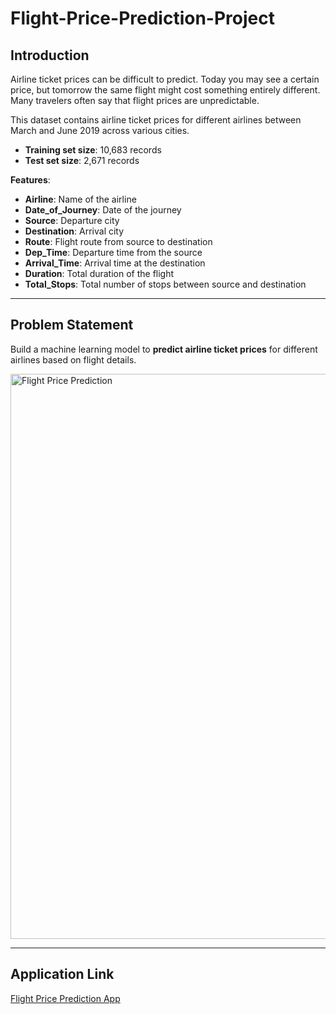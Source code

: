 # Flight-Price-Prediction-Project

## **Introduction**

Airline ticket prices can be difficult to predict. Today you may see a certain price, but tomorrow the same flight might cost something entirely different. Many travelers often say that flight prices are unpredictable.

This dataset contains airline ticket prices for different airlines between March and June 2019 across various cities.  
- **Training set size**: 10,683 records  
- **Test set size**: 2,671 records  

**Features**:  
- **Airline**: Name of the airline  
- **Date_of_Journey**: Date of the journey  
- **Source**: Departure city  
- **Destination**: Arrival city  
- **Route**: Flight route from source to destination  
- **Dep_Time**: Departure time from the source  
- **Arrival_Time**: Arrival time at the destination  
- **Duration**: Total duration of the flight  
- **Total_Stops**: Total number of stops between source and destination  

---

## **Problem Statement**

Build a machine learning model to **predict airline ticket prices** for different airlines based on flight details.  

<img width="1826" height="904" alt="Flight Price Prediction" src="https://github.com/user-attachments/assets/da4e5429-e58d-424a-ad00-73303f1a272f" />

---

## **Application Link**

[Flight Price Prediction App](https://flight-price-prediction-ph2q.onrender.com/)
